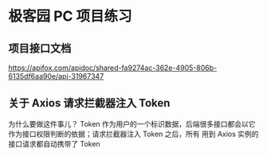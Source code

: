 # 极客园 PC 项目练习

## 项目接口文档

https://apifox.com/apidoc/shared-fa9274ac-362e-4905-806b-6135df6aa90e/api-31967347

## 关于 Axios 请求拦截器注入 Token

为什么要做这件事儿？
Token 作为用户的一个标识数据，后端很多接口都会以它作为接口权限判断的依据；请求拦截器注入 Token 之后，所有
用到 Axios 实例的接口请求都自动携带了 Token
